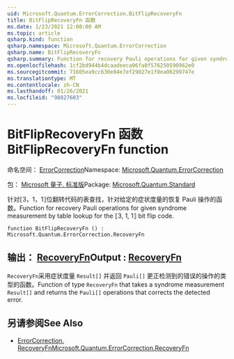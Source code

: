 ```yaml
---
uid: Microsoft.Quantum.ErrorCorrection.BitFlipRecoveryFn
title: BitFlipRecoveryFn 函数
ms.date: 1/23/2021 12:00:00 AM
ms.topic: article
qsharp.kind: function
qsharp.namespace: Microsoft.Quantum.ErrorCorrection
qsharp.name: BitFlipRecoveryFn
qsharp.summary: Function for recovery Pauli operations for given syndrome measurement by table lookup for the ⟦3, 1, 1⟧ bit flip code.
ms.openlocfilehash: 1cf2bd944b4dcaadeeca96fa0f576250590962e0
ms.sourcegitcommit: 71605ea9cc630e84e7ef29027e1f0ea06299747e
ms.translationtype: MT
ms.contentlocale: zh-CN
ms.lasthandoff: 01/26/2021
ms.locfileid: "98827603"
---
```

# <a name="bitfliprecoveryfn-function"></a><span data-ttu-id="b9622-102">BitFlipRecoveryFn 函数</span><span class="sxs-lookup"><span data-stu-id="b9622-102">BitFlipRecoveryFn function</span></span>

<span data-ttu-id="b9622-103">命名空间： [ErrorCorrection](xref:Microsoft.Quantum.ErrorCorrection)</span><span class="sxs-lookup"><span data-stu-id="b9622-103">Namespace: [Microsoft.Quantum.ErrorCorrection](xref:Microsoft.Quantum.ErrorCorrection)</span></span>

<span data-ttu-id="b9622-104">包： [Microsoft 量子. 标准版](https://nuget.org/packages/Microsoft.Quantum.Standard)</span><span class="sxs-lookup"><span data-stu-id="b9622-104">Package: [Microsoft.Quantum.Standard](https://nuget.org/packages/Microsoft.Quantum.Standard)</span></span>


<span data-ttu-id="b9622-105">针对⟦3，1，1⟧位翻转代码的表查找，针对给定的症状度量的恢复 Pauli 操作的函数。</span><span class="sxs-lookup"><span data-stu-id="b9622-105">Function for recovery Pauli operations for given syndrome measurement by table lookup for the ⟦3, 1, 1⟧ bit flip code.</span></span>

```qsharp
function BitFlipRecoveryFn () : Microsoft.Quantum.ErrorCorrection.RecoveryFn
```


## <a name="output--recoveryfn"></a><span data-ttu-id="b9622-106">输出： [RecoveryFn](xref:Microsoft.Quantum.ErrorCorrection.RecoveryFn)</span><span class="sxs-lookup"><span data-stu-id="b9622-106">Output : [RecoveryFn](xref:Microsoft.Quantum.ErrorCorrection.RecoveryFn)</span></span>

<span data-ttu-id="b9622-107">`RecoveryFn`采用症状度量 `Result[]` 并返回 `Pauli[]` 更正检测到的错误的操作的类型的函数。</span><span class="sxs-lookup"><span data-stu-id="b9622-107">Function of type `RecoveryFn` that takes a syndrome measurement `Result[]` and returns the `Pauli[]` operations that corrects the detected error.</span></span>

## <a name="see-also"></a><span data-ttu-id="b9622-108">另请参阅</span><span class="sxs-lookup"><span data-stu-id="b9622-108">See Also</span></span>

- [<span data-ttu-id="b9622-109">ErrorCorrection. RecoveryFn</span><span class="sxs-lookup"><span data-stu-id="b9622-109">Microsoft.Quantum.ErrorCorrection.RecoveryFn</span></span>](xref:Microsoft.Quantum.ErrorCorrection.RecoveryFn)